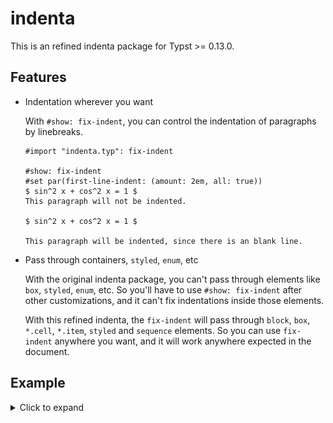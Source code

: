 # indenta
This is an refined indenta package for Typst >= 0.13.0.

## Features
- Indentation wherever you want

  With `#show: fix-indent`, you can control the indentation of paragraphs by linebreaks.
  ```typ
  #import "indenta.typ": fix-indent

  #show: fix-indent
  #set par(first-line-indent: (amount: 2em, all: true))
  $ sin^2 x + cos^2 x = 1 $
  This paragraph will not be indented.

  $ sin^2 x + cos^2 x = 1 $
  
  This paragraph will be indented, since there is an blank line.
  ```
- Pass through containers, `styled`, `enum`, etc
  
  With the original indenta package, you can't pass through elements like `box`, `styled`, `enum`, etc. So you'll have to use `#show: fix-indent` after other customizations, and it can't fix indentations inside those elements.

  With this refined indenta, the `fix-indent` will pass through `block`, `box`, `*.cell`, `*.item`, `styled` and `sequence` elements. So you can use `fix-indent` anywhere you want, and it will work anywhere expected in the document.

## Example
<details>
<summary>Click to expand</summary>

![1](https://raw.githubusercontent.com/ParaN3xus/typst-snippets/refs/heads/main/indenta/example/1.png)

</details>